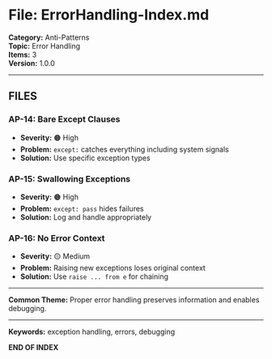 # File: ErrorHandling-Index.md

**Category:** Anti-Patterns  
**Topic:** Error Handling  
**Items:** 3  
**Version:** 1.0.0

---

## FILES

### AP-14: Bare Except Clauses
- **Severity:** 🟠 High
- **Problem:** `except:` catches everything including system signals
- **Solution:** Use specific exception types

### AP-15: Swallowing Exceptions
- **Severity:** 🟠 High
- **Problem:** `except: pass` hides failures
- **Solution:** Log and handle appropriately

### AP-16: No Error Context
- **Severity:** 🟡 Medium
- **Problem:** Raising new exceptions loses original context
- **Solution:** Use `raise ... from e` for chaining

---

**Common Theme:** Proper error handling preserves information and enables debugging.

---

**Keywords:** exception handling, errors, debugging

**END OF INDEX**
